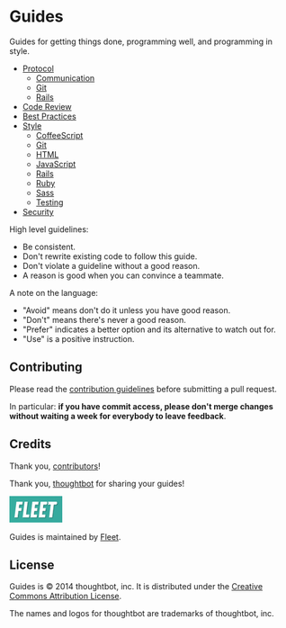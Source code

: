 Guides
======

Guides for getting things done, programming well, and programming in style.

* [Protocol](/protocol)
  * [Communication](/communication)
  * [Git](/protocol/git)
  * [Rails](/protocol/rails)
* [Code Review](/code-review)
* [Best Practices](/best-practices)
* [Style](/style)
  * [CoffeeScript](/style/coffeescript)
  * [Git](/style/git)
  * [HTML](/style/html)
  * [JavaScript](/style/javascript)
  * [Rails](/style/rails)
  * [Ruby](/style/ruby)
  * [Sass](/style/sass)
  * [Testing](/style/testing)
* [Security](/security)

High level guidelines:

* Be consistent.
* Don't rewrite existing code to follow this guide.
* Don't violate a guideline without a good reason.
* A reason is good when you can convince a teammate.

A note on the language:

* "Avoid" means don't do it unless you have good reason.
* "Don't" means there's never a good reason.
* "Prefer" indicates a better option and its alternative to watch out for.
* "Use" is a positive instruction.

Contributing
------------

Please read the [contribution guidelines] before submitting a pull request.

In particular: **if you have commit access, please don't merge changes without
waiting a week for everybody to leave feedback**.

[contribution guidelines]: /CONTRIBUTING.md

Credits
-------

Thank you, [contributors](https://github.com/theclymb/guides/graphs/contributors)!

Thank you, [thoughtbot](http://github.com/thoughtbot/guides) for sharing your guides!

![Fleet](fleet_logo.png)

Guides is maintained by [Fleet](http://tryfleet.com).

License
-------

Guides is © 2014 thoughtbot, inc. It is distributed under the [Creative Commons
Attribution License](http://creativecommons.org/licenses/by/3.0/).

The names and logos for thoughtbot are trademarks of thoughtbot, inc.
